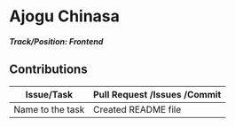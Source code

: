 # Ajogu Chinasa

##### Track/Position: **Frontend**

## Contributions

| Issue/Task	| Pull Request /Issues /Commit				|
| ------------- | -----------------------------------------------------	|
| Name to the task | Created README file					|
